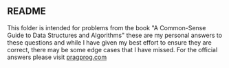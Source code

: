 ## README

This folder is intended for problems from the book "A Common-Sense Guide to Data Structures and Algorithms" these are 
my personal answers to these questions and while I have given my best effort to ensure they are correct, there may be
some edge cases that I have missed.  For the official answers please visit 
[pragprog.com](https://pragprog.com/titles/jwdsal2/a-common-sense-guide-to-data-structures-and-algorithms-second-edition/)